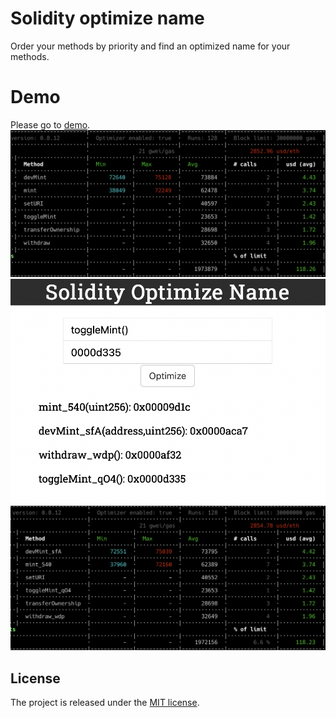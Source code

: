 # Solidity optimize name
Order your methods by priority and
find an optimized name for your methods.

# Demo
Please go to [demo](http://enzosv.github.io/solidity-optimize-name/).
![before](https://github.com/enzosv/solidity-optimize-name/blob/master/before.png)
![optimize](https://github.com/enzosv/solidity-optimize-name/blob/master/optimize.png)
![after](https://github.com/enzosv/solidity-optimize-name/blob/master/after.png)

## License
The project is released under the [MIT license](http://www.opensource.org/licenses/MIT).